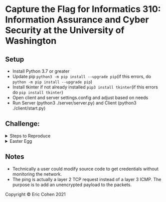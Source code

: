 # Capture the Flag for Informatics 310: Information Assurance and Cyber Security at the University of Washington

## Setup
+ Install Python 3.7 or greater
+ Update pip `python3 -m pip install --upgrade pip`(if this errors, do `python -m pip install --upgrade pip`)
+ Install tkinter if not already installed `pip3 install tkinter`(if this errors do `pip install tkinter`)
+ Open client and server settings.config and adjust based on needs
+ Run Server (python3 ./server/server.py) and Client (python3 ./client/start.py)

## Challenge:
<details> 
  
  <summary> Steps to Reproduce </summary> 
  
    1. Nmap to find the port<br>
    2. Use the port to access the client<br>
    3. Ping server with response that has hidden credentials<br>
    4. Sniff network to find unencrypted information<br>
    5. Login to account<br>
    6. Download encrypted message<br>
    7. Decrypt the message<br>
    8. Enter flag
  
</details>
  
<details>  
  
  <summary> Easter Egg </summary>
  
    1. Find flag\_client file
    2. chmod into source code
    3. Find special flag
    4. Enter into flag
  
</details>

## Notes
* Technically a user could modify source code to get credentials without monitoring the network.
* The ping is actually a layer 2 TCP request instead of a layer 3 ICMP. The purpose is to add an unencrypted payload to the packets.

Copyright © Eric Cohen 2021
